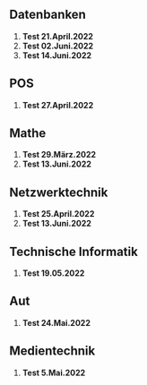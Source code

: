## Datenbanken
 1. **Test 21.April.2022** 
 2. **Test 02.Juni.2022**
 3. **Test 14.Juni.2022**

## POS
 1. **Test 27.April.2022**

## Mathe
 1. **Test 29.März.2022**
 2. **Test 13.Juni.2022**

## Netzwerktechnik
 1. **Test 25.April.2022**
 2. **Test 13.Juni.2022**

## Technische Informatik
1. **Test 19.05.2022**

## Aut
1. **Test 24.Mai.2022**

## Medientechnik
1. **Test 5.Mai.2022**